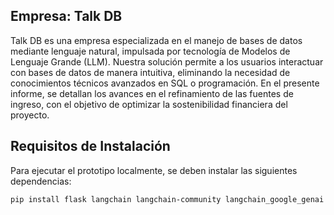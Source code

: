 ## Empresa: Talk DB
Talk DB es una empresa especializada en el manejo de bases de datos mediante lenguaje natural, impulsada por tecnología de Modelos de Lenguaje Grande (LLM). Nuestra solución permite a los usuarios interactuar con bases de datos de manera intuitiva, eliminando la necesidad de conocimientos técnicos avanzados en SQL o programación.
En el presente informe, se detallan los avances en el refinamiento de las fuentes de ingreso, con el objetivo de optimizar la sostenibilidad financiera del proyecto.

## Requisitos de Instalación
Para ejecutar el prototipo localmente, se deben instalar las siguientes dependencias:

```bash
pip install flask langchain langchain-community langchain_google_genai
```

